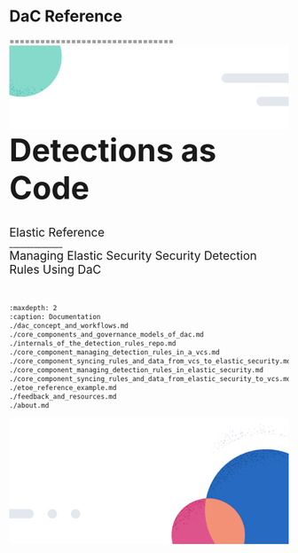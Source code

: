 # DaC Reference
================================
![Header](./_static/header.png)
<span style="font-size:4em;font-weight: bold;">Detections as Code</span><br><br><br>
<span style="font-size:1.5em;">Elastic Reference</span><br>
<span style="font-size:em;">_______________</span><br>
<span style="font-size:1.5em;">Managing Elastic Security Security Detection Rules Using DaC</span><br><br><br>

```{toctree}
:maxdepth: 2
:caption: Documentation
./dac_concept_and_workflows.md
./core_components_and_governance_models_of_dac.md
./internals_of_the_detection_rules_repo.md
./core_component_managing_detection_rules_in_a_vcs.md
./core_component_syncing_rules_and_data_from_vcs_to_elastic_security.md
./core_component_managing_detection_rules_in_elastic_security.md
./core_component_syncing_rules_and_data_from_elastic_security_to_vcs.md
./etoe_reference_example.md
./feedback_and_resources.md
./about.md
```

![Footer](./_static/footer.png)
